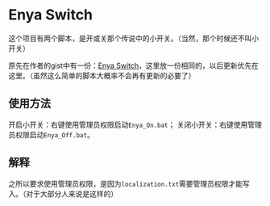 # Enya Switch

这个项目有两个脚本，是开或关那个传说中的小开关。（当然，那个时候还不叫小开关）

原先在作者的gist中有一份：[Enya Switch](https://gist.github.com/LiuJiewenTT/ef6966810da80200fce8a3e8ff13e69e)，这里放一份相同的，以后更新优先在这里。（虽然这么简单的脚本大概率不会再有更新的必要了）


## 使用方法

开启小开关：右键使用管理员权限启动`Enya_On.bat`；
关闭小开关：右键使用管理员权限启动`Enya_Off.bat`。

## 解释

之所以要求使用管理员权限，是因为`localization.txt`需要管理员权限才能写入。（对于大部分人来说是这样的）
